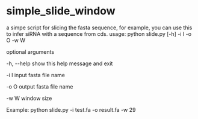 # simple_slide_window
a simpe script for slicing the fasta sequence, for example, you can use this to infer siRNA with a sequence from cds.
usage: python slide.py [-h] -i I -o O -w W

optional arguments

  -h, --help  show this help message and exit
  
  -i I        input fasta file name
  
  -o O        output fasta file name
  
  -w W        window size
  
Example:
  python slide.py -i test.fa -o result.fa -w 29
